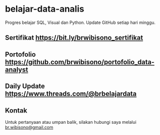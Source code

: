 # belajar-data-analis
Progres belajar SQL, Visual dan Python.
Update GitHub setiap hari minggu.

## Sertifikat https://bit.ly/brwibisono_sertifikat
## Portofolio https://github.com/brwibisono/portofolio_data-analyst
## Daily Update https://www.threads.com/@brbelajardata
## Kontak
Untuk pertanyaan atau umpan balik, silakan hubungi saya melalui br.wibisono@gmail.com

